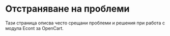 # Отстраняване на проблеми

Тази страница описва често срещани проблеми и решения при работа с модула Econt за OpenCart.

